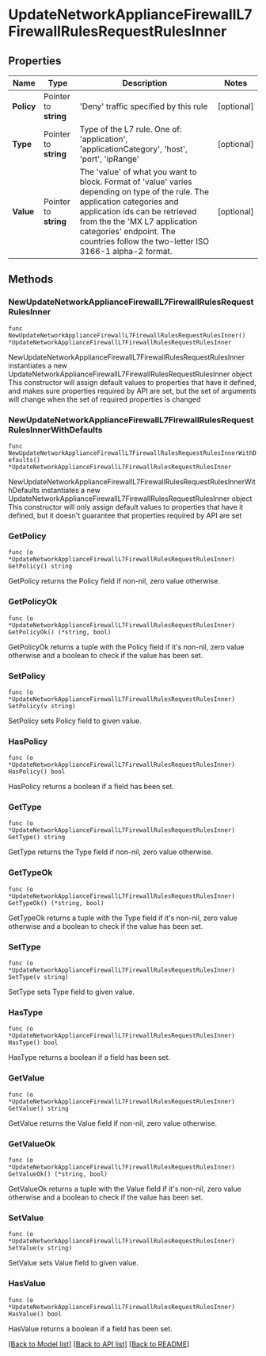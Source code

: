 # UpdateNetworkApplianceFirewallL7FirewallRulesRequestRulesInner

## Properties

Name | Type | Description | Notes
------------ | ------------- | ------------- | -------------
**Policy** | Pointer to **string** | &#39;Deny&#39; traffic specified by this rule | [optional] 
**Type** | Pointer to **string** | Type of the L7 rule. One of: &#39;application&#39;, &#39;applicationCategory&#39;, &#39;host&#39;, &#39;port&#39;, &#39;ipRange&#39; | [optional] 
**Value** | Pointer to **string** | The &#39;value&#39; of what you want to block. Format of &#39;value&#39; varies depending on type of the rule. The application categories and application ids can be retrieved from the the &#39;MX L7 application categories&#39; endpoint. The countries follow the two-letter ISO 3166-1 alpha-2 format. | [optional] 

## Methods

### NewUpdateNetworkApplianceFirewallL7FirewallRulesRequestRulesInner

`func NewUpdateNetworkApplianceFirewallL7FirewallRulesRequestRulesInner() *UpdateNetworkApplianceFirewallL7FirewallRulesRequestRulesInner`

NewUpdateNetworkApplianceFirewallL7FirewallRulesRequestRulesInner instantiates a new UpdateNetworkApplianceFirewallL7FirewallRulesRequestRulesInner object
This constructor will assign default values to properties that have it defined,
and makes sure properties required by API are set, but the set of arguments
will change when the set of required properties is changed

### NewUpdateNetworkApplianceFirewallL7FirewallRulesRequestRulesInnerWithDefaults

`func NewUpdateNetworkApplianceFirewallL7FirewallRulesRequestRulesInnerWithDefaults() *UpdateNetworkApplianceFirewallL7FirewallRulesRequestRulesInner`

NewUpdateNetworkApplianceFirewallL7FirewallRulesRequestRulesInnerWithDefaults instantiates a new UpdateNetworkApplianceFirewallL7FirewallRulesRequestRulesInner object
This constructor will only assign default values to properties that have it defined,
but it doesn't guarantee that properties required by API are set

### GetPolicy

`func (o *UpdateNetworkApplianceFirewallL7FirewallRulesRequestRulesInner) GetPolicy() string`

GetPolicy returns the Policy field if non-nil, zero value otherwise.

### GetPolicyOk

`func (o *UpdateNetworkApplianceFirewallL7FirewallRulesRequestRulesInner) GetPolicyOk() (*string, bool)`

GetPolicyOk returns a tuple with the Policy field if it's non-nil, zero value otherwise
and a boolean to check if the value has been set.

### SetPolicy

`func (o *UpdateNetworkApplianceFirewallL7FirewallRulesRequestRulesInner) SetPolicy(v string)`

SetPolicy sets Policy field to given value.

### HasPolicy

`func (o *UpdateNetworkApplianceFirewallL7FirewallRulesRequestRulesInner) HasPolicy() bool`

HasPolicy returns a boolean if a field has been set.

### GetType

`func (o *UpdateNetworkApplianceFirewallL7FirewallRulesRequestRulesInner) GetType() string`

GetType returns the Type field if non-nil, zero value otherwise.

### GetTypeOk

`func (o *UpdateNetworkApplianceFirewallL7FirewallRulesRequestRulesInner) GetTypeOk() (*string, bool)`

GetTypeOk returns a tuple with the Type field if it's non-nil, zero value otherwise
and a boolean to check if the value has been set.

### SetType

`func (o *UpdateNetworkApplianceFirewallL7FirewallRulesRequestRulesInner) SetType(v string)`

SetType sets Type field to given value.

### HasType

`func (o *UpdateNetworkApplianceFirewallL7FirewallRulesRequestRulesInner) HasType() bool`

HasType returns a boolean if a field has been set.

### GetValue

`func (o *UpdateNetworkApplianceFirewallL7FirewallRulesRequestRulesInner) GetValue() string`

GetValue returns the Value field if non-nil, zero value otherwise.

### GetValueOk

`func (o *UpdateNetworkApplianceFirewallL7FirewallRulesRequestRulesInner) GetValueOk() (*string, bool)`

GetValueOk returns a tuple with the Value field if it's non-nil, zero value otherwise
and a boolean to check if the value has been set.

### SetValue

`func (o *UpdateNetworkApplianceFirewallL7FirewallRulesRequestRulesInner) SetValue(v string)`

SetValue sets Value field to given value.

### HasValue

`func (o *UpdateNetworkApplianceFirewallL7FirewallRulesRequestRulesInner) HasValue() bool`

HasValue returns a boolean if a field has been set.


[[Back to Model list]](../README.md#documentation-for-models) [[Back to API list]](../README.md#documentation-for-api-endpoints) [[Back to README]](../README.md)



